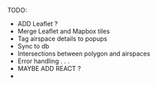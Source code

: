 TODO:

- ADD Leaflet ?
- Merge Leaflet and Mapbox tiles
- Tag airspace details to popups
- Sync to db
- Intersections between polygon and airspaces
- Error handling
  .
  .
  .
- MAYBE ADD REACT ?
-
